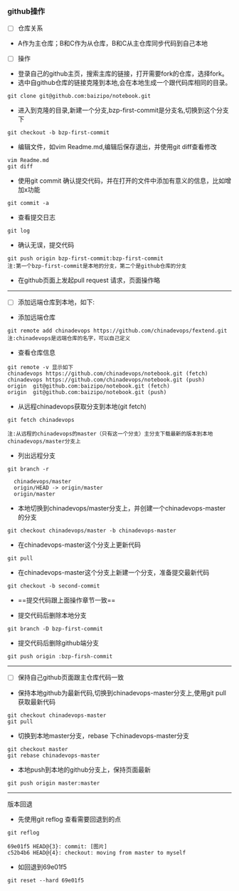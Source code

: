 ### github操作
- [ ] 仓库关系

- A作为主仓库；B和C作为从仓库，B和C从主仓库同步代码到自己本地

- [ ] 操作
 
- 登录自己的github主页，搜索主库的链接，打开需要fork的仓库，选择fork。
- 选中自github仓库的链接克隆到本地,会在本地生成一个跟代码库相同的目录。
```
git clone git@github.com:baizipo/notebook.git
```
- 进入到克隆的目录,新建一个分支,bzp-first-commit是分支名,切换到这个分支下

```
git checkout -b bzp-first-commit
```
- 编辑文件，如vim Readme.md,编辑后保存退出，并使用git diff查看修改

```
vim Readme.md
git diff
```
- 使用git commit 确认提交代码，并在打开的文件中添加有意义的信息，比如增加x功能
```
git commit -a
```
- 查看提交日志

```
git log
```
- 确认无误，提交代码

```
git push origin bzp-first-commit:bzp-first-commit
注:第一个bzp-first-commit是本地的分支，第二个是github仓库的分支
```
- 在github页面上发起pull request 请求，页面操作略

---

- [ ] 添加远端仓库到本地，如下:
- 添加远端仓库

```
git remote add chinadevops https://github.com/chinadevops/fextend.git
注:chinadevops是远端仓库的名字，可以自己定义

```
- 查看仓库信息
```
git remote -v 显示如下
chinadevops	https://github.com/chinadevops/notebook.git (fetch)
chinadevops	https://github.com/chinadevops/notebook.git (push)
origin	git@github.com:baizipo/notebook.git (fetch)
origin	git@github.com:baizipo/notebook.git (push)
```
- 从远程chinadevops获取分支到本地(git fetch)

```
git fetch chinadevops

注:从远程的chinadevops的master（只有这一个分支）主分支下载最新的版本到本地chinadevops/master分支上
```
- 列出远程分支

```
git branch -r

  chinadevops/master
  origin/HEAD -> origin/master
  origin/master

```
- 本地切换到chinadevops/master分支上，并创建一个chinadevops-master的分支
```
git checkout chinadevops/master -b chinadevops-master
```
- 在chinadevops-master这个分支上更新代码
```
git pull
```
- 在chinadevops-master这个分支上新建一个分支，准备提交最新代码
```
git checkout -b second-commit 
```
- ==提交代码跟上面操作章节一致==

- 提交代码后删除本地分支
```
git branch -D bzp-first-commit
```
- 提交代码后删除github端分支
```
git push origin :bzp-firsh-commit
```
---
- [ ] 保持自己github页面跟主仓库代码一致
- 保持本地github为最新代码,切换到chinadevops-master分支上,使用git pull 获取最新代码
```
git checkout chinadevops-master
git pull
```
- 切换到本地master分支，rebase 下chinadevops-master分支
```
git checkout master
git rebase chinadevops-master
```
- 本地push到本地的github分支上，保持页面最新
```
git push origin master:master
```
---
版本回退

- 先使用git reflog 查看需要回退到的点
```
git reflog

69e01f5 HEAD@{3}: commit: [图片]
c52b4b6 HEAD@{4}: checkout: moving from master to myself
```
- 如回退到69e01f5
```
git reset --hard 69e01f5
```
